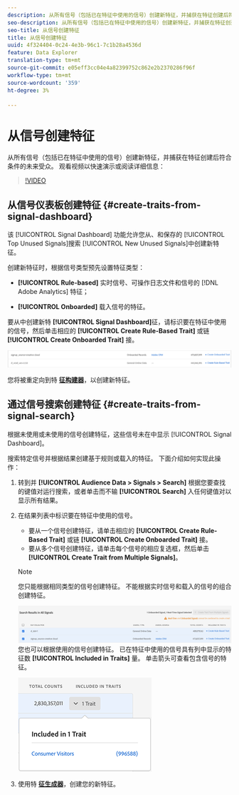 ```yaml
---
description: 从所有信号（包括已在特征中使用的信号）创建新特征，并捕获在特征创建后符合条件的未来受众。
seo-description: 从所有信号（包括已在特征中使用的信号）创建新特征，并捕获在特征创建后符合条件的未来受众。
seo-title: 从信号创建特征
title: 从信号创建特征
uuid: 4f324404-0c24-4e3b-96c1-7c1b28a4536d
feature: Data Explorer
translation-type: tm+mt
source-git-commit: e05eff3cc04e4a82399752c862e2b2370286f96f
workflow-type: tm+mt
source-wordcount: '359'
ht-degree: 3%

---
```



# 从信号创建特征

从所有信号（包括已在特征中使用的信号）创建新特征，并捕获在特征创建后符合条件的未来受众。 观看视频以快速演示或阅读详细信息：

>[!VIDEO](https://video.tv.adobe.com/v/25169/?quality=12)

## 从信号仪表板创建特征 {#create-traits-from-signal-dashboard}

该 [!UICONTROL Signal Dashboard] 功能允许您从、和保存的 [!UICONTROL Top Unused Signals]搜索 [!UICONTROL New Unused Signals]中创建新特征。

创建新特征时，根据信号类型预先设置特征类型：

* **[!UICONTROL Rule-based]** 实时信号、可操作日志文件和信号的 [!DNL Adobe Analytics] 特征；

* **[!UICONTROL Onboarded]** 载入信号的特征。

要从中创建新特 **[!UICONTROL Signal Dashboard]**&#x200B;征，请标识要在特征中使用的信号，然后单击相应的 **[!UICONTROL Create Rule-Based Trait]** 或链 **[!UICONTROL Create Onboarded Trait]** 接。

![](assets/signals-create-trait.png)

您将被重定向到特 **[征构建器](../../features/traits/about-trait-builder.md)**，以创建新特征。

## 通过信号搜索创建特征 {#create-traits-from-signal-search}

根据未使用或未使用的信号创建特征，这些信号未在中显示 [!UICONTROL Signal Dashboard]。

搜索特定信号并根据结果创建基于规则或载入的特征。 下面介绍如何实现此操作：

1. 转到并 **[!UICONTROL Audience Data > Signals > Search]** 根据您要查找的键值对运行搜索，或者单击而不输 **[!UICONTROL Search]** 入任何键值对以显示所有结果。
2. 在结果列表中标识要在特征中使用的信号。
   * 要从一个信号创建特征，请单击相应的 **[!UICONTROL Create Rule-Based Trait]** 或链 **[!UICONTROL Create Onboarded Trait]** 接。
   * 要从多个信号创建特征，请单击每个信号的相应复选框，然后单击 **[!UICONTROL Create Trait from Multiple Signals]**。
   >[!NOTE]
   >您只能根据相同类型的信号创建特征。 不能根据实时信号和载入的信号的组合创建特征。
   >
   > ![](assets/signals-create-trait-search.png)
   >您也可以根据使用的信号创建特征。 已在特征中使用的信号具有列中显示的特征数 **[!UICONTROL Included in Traits]** 量。 单击箭头可查看包含信号的特征。
   >
   >![](assets/signals-used-traits.png)

3. 使用特 **[征生成器](../../features/traits/about-trait-builder.md)**，创建您的新特征。
